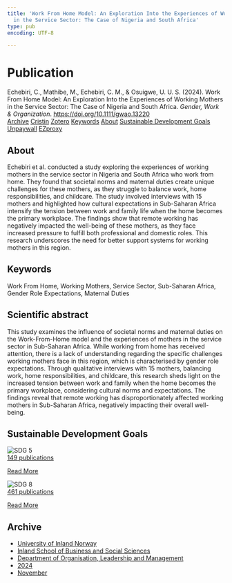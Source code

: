 ```yaml
---
title: 'Work From Home Model: An Exploration Into the Experiences of Working Mothers
  in the Service Sector: The Case of Nigeria and South Africa'
type: pub
encoding: UTF-8

---
```

<h1>Publication</h1>
<article id="csl-bib-container-XV63SE3D" class="csl-bib-container">
  <div class="csl-bib-body"> <div class="csl-entry">Echebiri, C., Mathibe, M., Echebiri, C. M., &#38; Osuigwe, U. U. S. (2024). Work From Home Model: An Exploration Into the Experiences of Working Mothers in the Service Sector: The Case of Nigeria and South Africa. <i>Gender, Work &#38; Organization</i>. <a href="https://doi.org/10.1111/gwao.13220">https://doi.org/10.1111/gwao.13220</a></div> </div>
  <div class="csl-bib-buttons">
    <a href="#taxonomy-article-XV63SE3D" alt="archive" class="csl-bib-button">Archive</a>
    <a href="https://app.cristin.no/results/show.jsf?id=2323769" alt="Cristin" class="csl-bib-button">Cristin</a>
    <a href="http://zotero.org/groups/5881554/items/XV63SE3D" alt="Zotero" class="csl-bib-button">Zotero</a>
    <a href="#keywords-article-XV63SE3D" alt="keywords" class="csl-bib-button">Keywords</a>
    <a href="#about-article-XV63SE3D" alt="about_pub" class="csl-bib-button">About</a>
    <a href="#sdg-article-XV63SE3D" alt="sdg" class="csl-bib-button">Sustainable Development Goals</a>
    <a href="https://doi.org/10.1111/gwao.13220" alt="Unpaywall" class="csl-bib-button">Unpaywall</a>
    <a href="https://doi.org/10.1111/gwao.13220" alt="EZproxy" class="csl-bib-button">EZproxy</a>
  </div>
  <div id="csl-bib-meta-container-XV63SE3D"></div>
</article>
<div id="csl-bib-meta-XV63SE3D" class="csl-bib-meta">
  <article id="about-article-XV63SE3D" class="about_pub-article">
    <h1>About</h1>
    Echebiri et al. conducted a study exploring the experiences of working mothers in the service sector in Nigeria and South Africa who work from home. They found that societal norms and maternal duties create unique challenges for these mothers, as they struggle to balance work, home responsibilities, and childcare. The study involved interviews with 15 mothers and highlighted how cultural expectations in Sub-Saharan Africa intensify the tension between work and family life when the home becomes the primary workplace. The findings show that remote working has negatively impacted the well-being of these mothers, as they face increased pressure to fulfill both professional and domestic roles. This research underscores the need for better support systems for working mothers in this region.
  </article>
  <article id="keywords-article-XV63SE3D" class="keywords-article">
    <h1>Keywords</h1>
    Work From Home, Working Mothers, Service Sector, Sub-Saharan Africa, Gender Role Expectations, Maternal Duties
  </article>
  <article id="abstract-article-XV63SE3D" class="abstract-article">
    <h1>Scientific abstract</h1>
    This study examines the influence of societal norms and maternal duties on the Work-From-Home model and the experiences of mothers in the service sector in Sub-Saharan Africa. While working from home has received attention, there is a lack of understanding regarding the specific challenges working mothers face in this region, which is characterised by gender role expectations. Through qualitative interviews with 15 mothers, balancing work, home responsibilities, and childcare, this research sheds light on the increased tension between work and family when the home becomes the primary workplace, considering cultural norms and expectations. The findings reveal that remote working has disproportionately affected working mothers in Sub-Saharan Africa, negatively impacting their overall well-being.
  </article>
  <article id="sdg-article-XV63SE3D" class="sdg-article">
    <h1>Sustainable Development Goals</h1>
    <div class="sdg-container"><div id="sdg5" class="sdg">
        <img src="{{< params subfolder >}}images/sdg/sdg05_en.png" class="image" alt="SDG 5">
        <div class="sdg-overlay">
          <a href="/en/archive/?key=?sdg=5#archive" class="sdg-publication-count"><span>149</span> publications</a>
          <p><a href="https://sdgs.un.org/goals/goal5" class="sdg-read-more">Read More</a></p>
        </div>
      </div> <div id="sdg8" class="sdg">
        <img src="{{< params subfolder >}}images/sdg/sdg08_en.png" class="image" alt="SDG 8">
        <div class="sdg-overlay">
          <a href="/en/archive/?key=?sdg=8#archive" class="sdg-publication-count"><span>461</span> publications</a>
          <p><a href="https://sdgs.un.org/goals/goal8" class="sdg-read-more">Read More</a></p>
        </div>
      </div></div>
  </article>
  <article id="taxonomy-article-XV63SE3D" class="taxonomy-article">
    <h1>Archive</h1>
    <ul>
      <li>
        <a href="/en/archive/?key=3DCRN523">University of Inland Norway</a>
      </li>
      <li>
        <a href="/en/archive/?key=DU8Q9LN9">Inland School of Business and Social Sciences</a>
      </li>
      <li>
        <a href="/en/archive/?key=4LUWR3ZM">Department of Organisation, Leadership and Management</a>
      </li>
      <li>
        <a href="/en/archive/?key=TY5PNNUR">2024</a>
      </li>
      <li>
        <a href="/en/archive/?key=QVAW4LVT">November</a>
      </li>
    </ul>
  </article>
</div>
